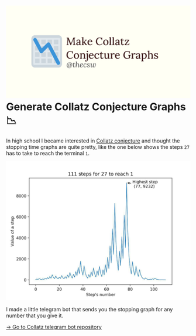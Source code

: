 ![preview](./preview.png)
Generate Collatz Conjecture Graphs 📉
====================================

In high school I became interested in [Collatz
conjecture](https://en.wikipedia.org/wiki/Collatz_conjecture) and
thought the stopping time graphs are quite pretty, like the one below
shows the steps `27` has to take to reach the terminal `1`.

![Stopping graph for 27](27.png)

I made a little telegram bot that sends you the stopping graph for any
number that you give it.

[-\> Go to Collatz telegram bot
repository](https://github.com/thecsw/collatz)
